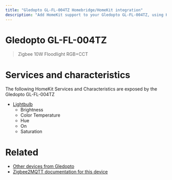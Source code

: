 ```yaml
---
title: "Gledopto GL-FL-004TZ Homebridge/HomeKit integration"
description: "Add HomeKit support to your Gledopto GL-FL-004TZ, using Homebridge, Zigbee2MQTT and homebridge-z2m."
---
```

<!---
This file has been GENERATED using src/docgen/docgen.ts
DO NOT EDIT THIS FILE MANUALLY!
-->
# Gledopto GL-FL-004TZ
> Zigbee 10W Floodlight RGB+CCT


# Services and characteristics
The following HomeKit Services and Characteristics are exposed by
the Gledopto GL-FL-004TZ

* [Lightbulb](../../light.md)
  * Brightness
  * Color Temperature
  * Hue
  * On
  * Saturation


# Related
* [Other devices from Gledopto](../index.md#gledopto)
* [Zigbee2MQTT documentation for this device](https://www.zigbee2mqtt.io/devices/GL-FL-004TZ.html)